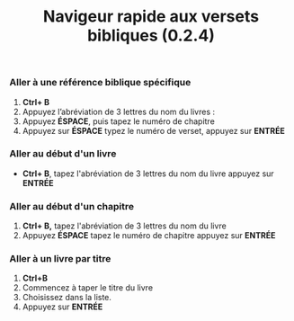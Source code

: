 ﻿---
title: Navigeur rapide aux versets bibliques (0.2.4)
---

### Aller à une référence biblique spécifique

1.  **Ctrl+ B**
1.  Appuyez l’abréviation de 3 lettres du nom du livres :
1.  Appuyez **ÉSPACE**, puis tapez le numéro de chapitre
1.  Appuyez sur **ÉSPACE** typez le numéro de verset, appuyez sur  **ENTRÉE**

### Aller au début d'un livre

- **Ctrl+ B**, tapez l'abréviation de 3 lettres du nom du livre appuyez sur **ENTRÉE**

### Aller au début d'un chapitre

1.  **Ctrl+ B,** tapez l'abréviation de 3 lettres du nom du livre
1.  Appuyez **ÉSPACE** tapez le numéro de chapitre appuyez sur **ENTRÉE**

### Aller à un livre par titre

1.  **Ctrl+B**
1.  Commencez à taper le titre du livre
1.  Choisissez dans la liste.
1.  Appuyez sur **ENTRÉE**
